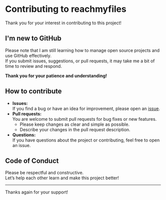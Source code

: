 # Contributing to reachmyfiles

Thank you for your interest in contributing to this project!

## I'm new to GitHub

Please note that I am still learning how to manage open source projects and use GitHub effectively.  
If you submit issues, suggestions, or pull requests, it may take me a bit of time to review and respond.

**Thank you for your patience and understanding!**

## How to contribute

- **Issues:**  
  If you find a bug or have an idea for improvement, please open an [issue](https://github.com/YOUR_USERNAME/reachmyfiles/issues).
- **Pull requests:**  
  You are welcome to submit pull requests for bug fixes or new features.
  - Please keep changes as clear and simple as possible.
  - Describe your changes in the pull request description.
- **Questions:**  
  If you have questions about the project or contributing, feel free to open an issue.

## Code of Conduct

Please be respectful and constructive.  
Let’s help each other learn and make this project better!

---

Thanks again for your support!
